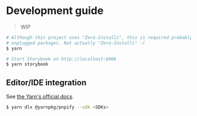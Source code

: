 # Development guide

> WIP

```sh
# Although this project uses "Zero-Installs", this is required probably due to
# unplugged packages. Not actually "Zero-Installs" :(
$ yarn

# Start Storybook on http://localhost:6006
$ yarn storybook
```

## Editor/IDE integration

See [the Yarn's official docs](https://yarnpkg.com/getting-started/editor-sdks).

```sh
$ yarn dlx @yarnpkg/pnpify --sdk <SDKs>
```
